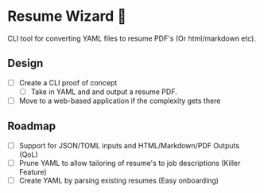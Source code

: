 # Resume Wizard 🧙

CLI tool for converting YAML files to resume PDF's (Or html/markdown etc).

## Design
- [ ] Create a CLI proof of concept
    - [ ] Take in YAML and and output a resume PDF.
- [ ] Move to a web-based application if the complexity gets there

## Roadmap
- [ ] Support for JSON/TOML inputs and HTML/Markdown/PDF Outputs (QoL)
- [ ] Prune YAML to allow tailoring of resume's to job descriptions (Killer Feature)
- [ ] Create YAML by parsing existing resumes (Easy onboarding)
